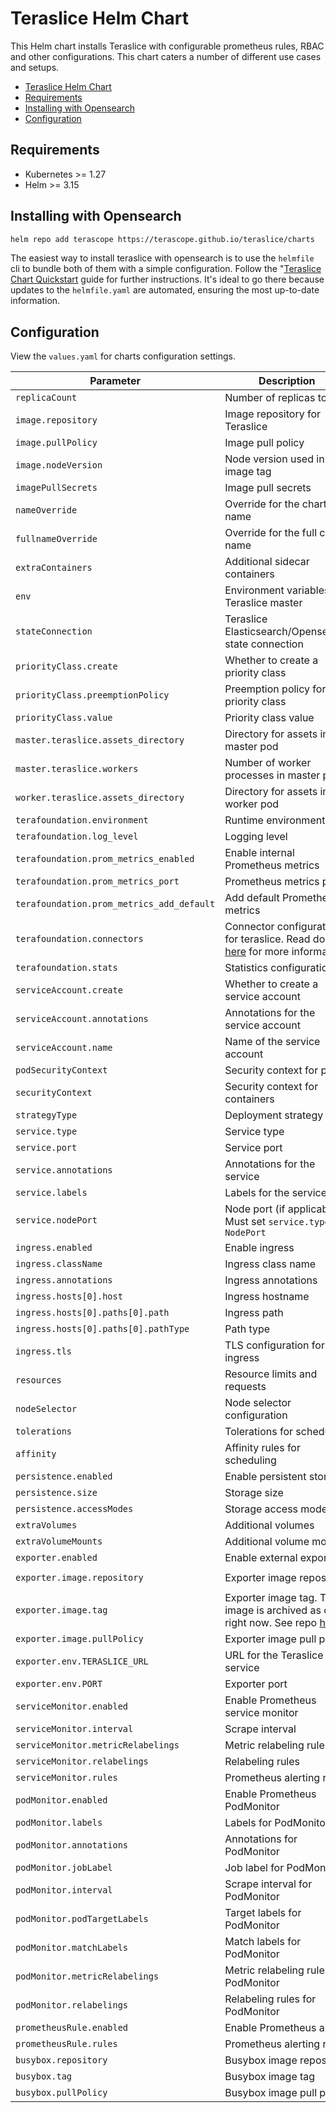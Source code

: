 
# Teraslice Helm Chart

This Helm chart installs Teraslice with configurable prometheus rules, RBAC and other configurations. This chart caters a number of different use cases and setups.

- [Teraslice Helm Chart](#teraslice-helm-chart)
- [Requirements](#requirements)
- [Installing with Opensearch](#installing-with-opensearch)
- [Configuration](#configuration)

## Requirements

- Kubernetes >= 1.27
- Helm >= 3.15

## Installing with Opensearch

```bash
helm repo add terascope https://terascope.github.io/teraslice/charts
```

The easiest way to install teraslice with opensearch is to use the `helmfile` cli to bundle both of them with a simple configuration. Follow the "[Teraslice Chart Quickstart](https://terascope.github.io/teraslice/charts) guide for further instructions. It's ideal to go there because updates to the `helmfile.yaml` are automated, ensuring the most up-to-date information.

## Configuration

View the `values.yaml` for charts configuration settings.

| Parameter                         | Description                                            | Default                   |
|-----------------------------------|--------------------------------------------------------|---------------------------|
| `replicaCount`                    | Number of replicas to run                             | `1`                       |
| `image.repository`                | Image repository for Teraslice                        | `ghcr.io/terascope/teraslice` |
| `image.pullPolicy`                | Image pull policy                                    | `IfNotPresent`            |
| `image.nodeVersion`               | Node version used in the image tag                   | `v22.13.0`                |
| `imagePullSecrets`                | Image pull secrets                                  | `[]`                      |
| `nameOverride`                    | Override for the chart name                          | `""`                      |
| `fullnameOverride`                | Override for the full chart name                     | `""`                      |
| `extraContainers`                 | Additional sidecar containers                        | `[]`                      |
| `env`                             | Environment variables for Teraslice master           | `{}`                      |
| `stateConnection`                 | Teraslice Elasticsearch/Opensearch state connection                          | `default`                 |
| `priorityClass.create`            | Whether to create a priority class                  | `false`                   |
| `priorityClass.preemptionPolicy`  | Preemption policy for the priority class            | `Never`                   |
| `priorityClass.value`             | Priority class value                                | `9999`                    |
| `master.teraslice.assets_directory` | Directory for assets in the master pod              | `/app/assets`             |
| `master.teraslice.workers`        | Number of worker processes in master pod            | `0`                       |
| `worker.teraslice.assets_directory` | Directory for assets in the worker pod              | `/app/assets`             |
| `terafoundation.environment`      | Runtime environment                                 | `production`              |
| `terafoundation.log_level`        | Logging level                                       | `info`                    |
| `terafoundation.prom_metrics_enabled` | Enable internal Prometheus metrics                  | `false`                   |
| `terafoundation.prom_metrics_port` | Prometheus metrics port                            | `3333`                    |
| `terafoundation.prom_metrics_add_default` | Add default Prometheus metrics                    | `true`                    |
| `terafoundation.connectors`       | Connector configurations for teraslice. Read docs [here](https://terascope.github.io/teraslice/docs/configuration/overview) for more information  | `{}`                      |
| `terafoundation.stats`            | Statistics configuration                           | `{}`                      |
| `serviceAccount.create`           | Whether to create a service account                | `true`                    |
| `serviceAccount.annotations`      | Annotations for the service account                | `{}`                      |
| `serviceAccount.name`             | Name of the service account                        | `""`                      |
| `podSecurityContext`              | Security context for pods                          | `{}`                      |
| `securityContext`                 | Security context for containers                    | `{}`                      |
| `strategyType`                    | Deployment strategy type                           | `Recreate`                |
| `service.type`                    | Service type                                      | `ClusterIP`               |
| `service.port`                    | Service port                                      | `5678`                    |
| `service.annotations`             | Annotations for the service                       | `{}`                      |
| `service.labels`                  | Labels for the service                            | `{}`                      |
| `service.nodePort`                | Node port (if applicable). Must set `service.type` to `NodePort`       | `null`                    |
| `ingress.enabled`                 | Enable ingress                                    | `false`                   |
| `ingress.className`               | Ingress class name                                | `""`                      |
| `ingress.annotations`             | Ingress annotations                              | `{}`                      |
| `ingress.hosts[0].host`           | Ingress hostname                                 | `teraslice.local`         |
| `ingress.hosts[0].paths[0].path`  | Ingress path                                     | `/`                       |
| `ingress.hosts[0].paths[0].pathType` | Path type                                      | `ImplementationSpecific`  |
| `ingress.tls`                     | TLS configuration for ingress                    | `[]`                      |
| `resources`                       | Resource limits and requests                     | `{}`                      |
| `nodeSelector`                    | Node selector configuration                      | `{}`                      |
| `tolerations`                     | Tolerations for scheduling                       | `[]`                      |
| `affinity`                        | Affinity rules for scheduling                    | `{}`                      |
| `persistence.enabled`             | Enable persistent storage                        | `false`                   |
| `persistence.size`                | Storage size                                     | `20Gi`                    |
| `persistence.accessModes`         | Storage access modes                            | `["ReadWriteMany"]`       |
| `extraVolumes`                    | Additional volumes                              | `[]`                      |
| `extraVolumeMounts`               | Additional volume mounts                        | `[]`                      |
| `exporter.enabled`                | Enable external exporter                        | `false`                   |
| `exporter.image.repository`       | Exporter image repository                       | `terascope/teraslice-exporter` |
| `exporter.image.tag`              | Exporter image tag. This image is archived as of right now. See repo [here](https://github.com/terascope/teraslice-exporter)                | `v0.4.0`                  |
| `exporter.image.pullPolicy`       | Exporter image pull policy                      | `IfNotPresent`            |
| `exporter.env.TERASLICE_URL`      | URL for the Teraslice service                   | `http://localhost:5678`   |
| `exporter.env.PORT`               | Exporter port                                   | `8080`                    |
| `serviceMonitor.enabled`          | Enable Prometheus service monitor               | `false`                   |
| `serviceMonitor.interval`         | Scrape interval                                | `60s`                     |
| `serviceMonitor.metricRelabelings` | Metric relabeling rules                        | `[]`                      |
| `serviceMonitor.relabelings`      | Relabeling rules                               | `[]`                      |
| `serviceMonitor.rules`            | Prometheus alerting rules                      | `null`                    |
| `podMonitor.enabled`              | Enable Prometheus PodMonitor                    | `false`                   |
| `podMonitor.labels`               | Labels for PodMonitor                          | `{}`                      |
| `podMonitor.annotations`          | Annotations for PodMonitor                     | `{}`                      |
| `podMonitor.jobLabel`             | Job label for PodMonitor                       | `app.kubernetes.io/instance` |
| `podMonitor.interval`             | Scrape interval for PodMonitor                 | `60s`                     |
| `podMonitor.podTargetLabels`      | Target labels for PodMonitor                   | Look in [values.yaml](https://github.com/terascope/teraslice/blob/master/helm/teraslice/values.yaml)                   |
| `podMonitor.matchLabels`          | Match labels for PodMonitor                    | `{}`                      |
| `podMonitor.metricRelabelings`    | Metric relabeling rules for PodMonitor         | `[]`                      |
| `podMonitor.relabelings`          | Relabeling rules for PodMonitor                | `[]`                      |
| `prometheusRule.enabled`          | Enable Prometheus alerts                       | `false`                   |
| `prometheusRule.rules`            | Prometheus alerting rules                      | `[]`                      |
| `busybox.repository`              | Busybox image repository                       | `busybox`                 |
| `busybox.tag`                     | Busybox image tag                              | `latest`                  |
| `busybox.pullPolicy`              | Busybox image pull policy                      | `IfNotPresent`            |
